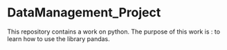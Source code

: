 # DataManagement_Project
This repository contains a work on python. The purpose of this work is : to learn how to use the library pandas.
